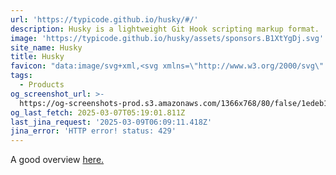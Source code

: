 ```yaml
---
url: 'https://typicode.github.io/husky/#/'
description: Husky is a lightweight Git Hook scripting markup format.
image: 'https://typicode.github.io/husky/assets/sponsors.B1XtYgDj.svg'
site_name: Husky
title: Husky
favicon: "data:image/svg+xml,<svg xmlns=\"http://www.w3.org/2000/svg\" viewBox=\"0 0 100 100\"><text y=\".9em\" font-size=\"85\">\U0001F436</text></svg>"
tags:
  - Products
og_screenshot_url: >-
  https://og-screenshots-prod.s3.amazonaws.com/1366x768/80/false/1edeb1e7477056407f9dc5d308ba40d49adf6cf51a2ac367dff119ea3a342563.jpeg
og_last_fetch: 2025-03-07T05:19:01.811Z
last_jina_request: '2025-03-09T06:09:11.418Z'
jina_error: 'HTTP error! status: 429'
---
```



A good overview [here.](https://syntackle.com/blog/creating-git-hooks-using-husky-y6LKpN/#:~:text=You%20will%20see%20a%20.,git%20hooks%20will%20be%20executed.)
